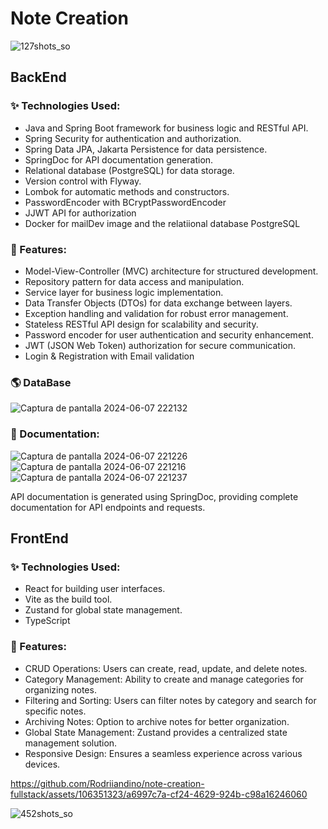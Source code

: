 # Note Creation

![127shots_so](https://github.com/Rodriiandino/note-creation-fullstack/assets/106351323/75a3a6a3-37d5-4a21-89a5-442690c72b8f)

## BackEnd

### ✨ Technologies Used:

- Java and Spring Boot framework for business logic and RESTful API.
- Spring Security for authentication and authorization.
- Spring Data JPA, Jakarta Persistence for data persistence.
- SpringDoc for API documentation generation.
- Relational database (PostgreSQL) for data storage.
- Version control with Flyway.
- Lombok for automatic methods and constructors.
- PasswordEncoder with BCryptPasswordEncoder
- JJWT API for authorization
- Docker for mailDev image and the relatiional database PostgreSQL

### 🚀 Features:

- Model-View-Controller (MVC) architecture for structured development.
- Repository pattern for data access and manipulation.
- Service layer for business logic implementation.
- Data Transfer Objects (DTOs) for data exchange between layers.
- Exception handling and validation for robust error management.
- Stateless RESTful API design for scalability and security.
- Password encoder for user authentication and security enhancement.
- JWT (JSON Web Token) authorization for secure communication.
- Login & Registration with Email validation

### 🌎 DataBase

![Captura de pantalla 2024-06-07 222132](https://github.com/Rodriiandino/note-creation-fullstack/assets/106351323/c10b99e8-1079-4ab9-962b-cc00da5c930b)

### 📄 Documentation:

![Captura de pantalla 2024-06-07 221226](https://github.com/Rodriiandino/note-creation-fullstack/assets/106351323/953db471-e9ca-4093-afa3-c7d7b5828850)
![Captura de pantalla 2024-06-07 221216](https://github.com/Rodriiandino/note-creation-fullstack/assets/106351323/58328975-494d-49f1-8bf5-fef2a5ac7cea)
![Captura de pantalla 2024-06-07 221237](https://github.com/Rodriiandino/note-creation-fullstack/assets/106351323/ecdc2256-07af-4372-8103-9a758f8015d5)

API documentation is generated using SpringDoc, providing complete documentation for API endpoints and requests.

## FrontEnd

### ✨ Technologies Used:

- React for building user interfaces.
- Vite as the build tool.
- Zustand for global state management.
- TypeScript

### 🚀 Features:

- CRUD Operations: Users can create, read, update, and delete notes.
- Category Management: Ability to create and manage categories for organizing notes.
- Filtering and Sorting: Users can filter notes by category and search for specific notes.
- Archiving Notes: Option to archive notes for better organization.
- Global State Management: Zustand provides a centralized state management solution.
- Responsive Design: Ensures a seamless experience across various devices.

https://github.com/Rodriiandino/note-creation-fullstack/assets/106351323/a6997c7a-cf24-4629-924b-c98a16246060

![452shots_so](https://github.com/Rodriiandino/note-creation-fullstack/assets/106351323/579dde5d-08fe-4cca-bc9d-35d116c9a7a8)

